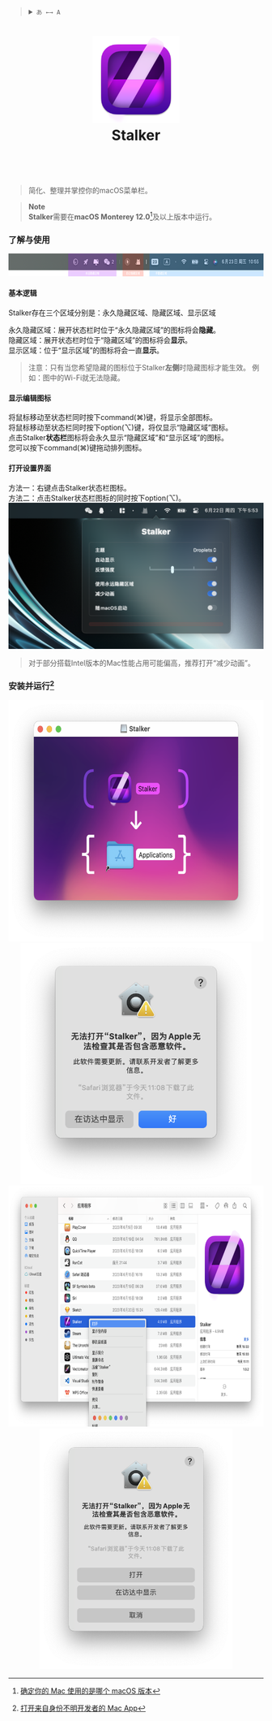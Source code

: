 <blockquote>
  <details>
    <summary>
      <code>あ ←→ A</code>
    </summary>
    <br />
    &emsp;&ensp;<a href="https://github.com/KrLite/Stalker">English</a>
    <br />
    &emsp;&ensp;简体中文
  </details>
</blockquote>

# <p align="center"><img width="172" src="/Stalker/Assets.xcassets/AppIcon.appiconset/icon_512x512@2x@2x.png?raw=true" /><br />Stalker</p><br />

> 简化、整理并掌控你的macOS菜单栏。

> **Note**  
> **Stalker**需要在**macOS Monterey 12.0**[^check_your_macos_version]及以上版本中运行。

[^check_your_macos_version]: [确定你的 Mac 使用的是哪个 macOS 版本](https://support.apple.com/zh-cn/HT201260)

### 了解与使用

<div align="center"><img alt="总览" height="45" src="/Docs/Contents/简体中文/Overview.png?raw=true" /></div>

#### 基本逻辑

Stalker存在三个区域分别是：永久隐藏区域、隐藏区域、显示区域

永久隐藏区域：展开状态栏时位于“永久隐藏区域”的图标将会**隐藏**。  
隐藏区域：展开状态栏时位于“隐藏区域”的图标将会**显示**。  
显示区域：位于“显示区域”的图标将会一直**显示**。

>注意：只有当您希望隐藏的图标位于Stalker**左侧**时隐藏图标才能生效。
>例如：图中的Wi-Fi就无法隐藏。

#### 显示编辑图标

将鼠标移动至状态栏同时按下command(⌘)键，将显示全部图标。  
将鼠标移动至状态栏同时按下option(⌥)键，将仅显示“隐藏区域”图标。  
点击Stalker**状态栏**图标将会永久显示“隐藏区域”和“显示区域”的图标。  
您可以按下command(⌘)键拖动排列图标。  

#### 打开设置界面

方法一：右键点击Stalker状态栏图标。  
方法二：点击Stalker状态栏图标的同时按下option(⌥)。  
![Stalker设置](https://github.com/Xinshao-air/Xinshao-Doc/blob/main/测试.png?raw=true)
>对于部分搭载Intel版本的Mac性能占用可能偏高，推荐打开“减少动画”。

### 安装并运行[^install_and_run]

[^install_and_run]: [打开来自身份不明开发者的 Mac App](https://support.apple.com/zh-cn/guide/mac-help/mh40616/mac)

<div align="center">
  <!--DMG-->
  <picture>
    <source
      media="(prefers-color-scheme: dark)"
      srcset="/Docs/Contents/简体中文/Dark/1.png?raw=true"
    />
    <img
      height="475"
      src="/Docs/Contents/简体中文/Light/1.png?raw=true"
    />
  </picture>
</div>

<div align="center">
  <!--Open in Finder-->
  <picture>
    <source
      media="(prefers-color-scheme: dark)"
      srcset="/Docs/Contents/简体中文/Dark/2.png?raw=true"
    />
    <img
      height="475"
      src="/Docs/Contents/简体中文/Light/2.png?raw=true"
    />
  </picture>
</div>

<div align="center">
  <!--Open with Right Click-->
  <picture>
    <source
      media="(prefers-color-scheme: dark)"
      srcset="/Docs/Contents/简体中文/Dark/3.png?raw=true"
    />
    <img
      height="475"
      src="/Docs/Contents/简体中文/Light/3.png?raw=true"
    />
  </picture>
</div>

<div align="center">
  <!--Open-->
  <picture>
    <source
      media="(prefers-color-scheme: dark)"
      srcset="/Docs/Contents/简体中文/Dark/4.png?raw=true"
    />
    <img
      height="475"
      src="/Docs/Contents/简体中文/Light/4.png?raw=true"
    />
  </picture>
</div>
